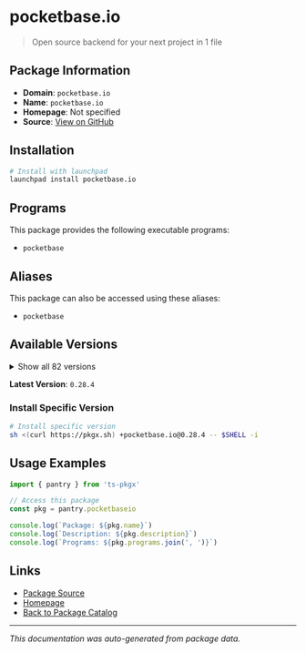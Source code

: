 # pocketbase.io

> Open source backend for your next project in 1 file

## Package Information

- **Domain**: `pocketbase.io`
- **Name**: `pocketbase.io`
- **Homepage**: Not specified
- **Source**: [View on GitHub](https://github.com/pkgxdev/pantry/tree/main/projects/pocketbase.io/package.yml)

## Installation

```bash
# Install with launchpad
launchpad install pocketbase.io
```

## Programs

This package provides the following executable programs:

- `pocketbase`

## Aliases

This package can also be accessed using these aliases:

- `pocketbase`

## Available Versions

<details>
<summary>Show all 82 versions</summary>

- `0.28.4`, `0.28.3`, `0.28.2`, `0.28.1`, `0.28.0`
- `0.27.2`, `0.27.1`, `0.27.0`, `0.26.6`, `0.26.5`
- `0.26.4`, `0.26.3`, `0.26.2`, `0.26.1`, `0.26.0`
- `0.25.9`, `0.25.8`, `0.25.7`, `0.25.6`, `0.25.5`
- `0.25.4`, `0.25.3`, `0.25.2`, `0.25.1`, `0.25.0`
- `0.24.3`, `0.24.2`, `0.24.1`, `0.24.0`, `0.23.12`
- `0.23.11`, `0.23.10`, `0.23.9`, `0.23.8`, `0.23.7`
- `0.23.6`, `0.23.5`, `0.23.4`, `0.23.3`, `0.23.2`
- `0.23.1`, `0.23.0`, `0.22.34`, `0.22.33`, `0.22.32`
- `0.22.31`, `0.22.30`, `0.22.29`, `0.22.28`, `0.22.27`
- `0.22.26`, `0.22.25`, `0.22.24`, `0.22.23`, `0.22.22`
- `0.22.21`, `0.22.20`, `0.22.19`, `0.22.18`, `0.22.17`
- `0.22.16`, `0.22.15`, `0.22.14`, `0.22.13`, `0.22.12`
- `0.22.11`, `0.22.10`, `0.22.9`, `0.22.8`, `0.22.7`
- `0.22.6`, `0.22.5`, `0.22.4`, `0.22.3`, `0.22.2`
- `0.22.1`, `0.22.0`, `0.21.3`, `0.21.2`, `0.21.1`
- `0.21.0`, `0.20.7`

</details>

**Latest Version**: `0.28.4`

### Install Specific Version

```bash
# Install specific version
sh <(curl https://pkgx.sh) +pocketbase.io@0.28.4 -- $SHELL -i
```

## Usage Examples

```typescript
import { pantry } from 'ts-pkgx'

// Access this package
const pkg = pantry.pocketbaseio

console.log(`Package: ${pkg.name}`)
console.log(`Description: ${pkg.description}`)
console.log(`Programs: ${pkg.programs.join(', ')}`)
```

## Links

- [Package Source](https://github.com/pkgxdev/pantry/tree/main/projects/pocketbase.io/package.yml)
- [Homepage](#)
- [Back to Package Catalog](../package-catalog.md)

---

*This documentation was auto-generated from package data.*
